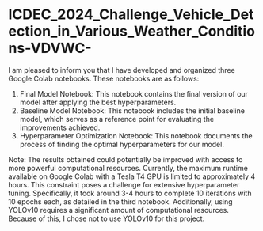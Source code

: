 # ICDEC_2024_Challenge_Vehicle_Detection_in_Various_Weather_Conditions-VDVWC-

I am pleased to inform you that I have developed and organized three Google Colab notebooks. These notebooks are as follows:

1. Final Model Notebook: This notebook contains the final version of our model after applying the best hyperparameters.
2. Baseline Model Notebook: This notebook includes the initial baseline model, which serves as a reference point for evaluating the improvements achieved.
3. Hyperparameter Optimization Notebook: This notebook documents the process of finding the optimal hyperparameters for our model.

Note: The results obtained could potentially be improved with access to more powerful computational resources. Currently, the maximum runtime available on Google Colab with a Tesla T4 GPU is limited to approximately 4 hours. This constraint poses a challenge for extensive hyperparameter tuning. Specifically, it took around 3-4 hours to complete 10 iterations with 10 epochs each, as detailed in the third notebook. Additionally, using YOLOv10 requires a significant amount of computational resources. Because of this, I chose not to use YOLOv10 for this project.
